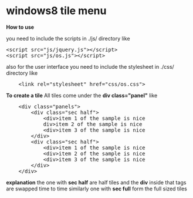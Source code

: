 windows8 tile menu
================================================

**How to use**

you need to include the scripts in ./js/ directory like
<pre>
&#60script src="js/jquery.js">&#60/script>
&#60script src="js/os.js">&#60/script>
</pre>

also for the user interface you need to include the stylesheet in ./css/ directory like
<pre>
	&#60link rel="stylesheet" href="css/os.css">
</pre>

**To create a tile**
All tiles come under the **div class="panel"** like
<pre>
	&#60div class="panels">
		&#60div class="sec half">
			&#60div>item 1 of the sample is nice</div>
			div>item 2 of the sample is nice</div>
			&#60div>item 3 of the sample is nice</div>
		&#60/div>
		&#60div class="sec half">
			&#60div>item 1 of the sample is nice</div>
			&#60div>item 2 of the sample is nice</div>
			&#60div>item 3 of the sample is nice</div>
		&#60/div>
	&#60/div>
</pre>

**explanation**
the one with **sec half** are half tiles and the **div** inside that tags are swapped time to time
similarly one with **sec full** form the full sized tiles

